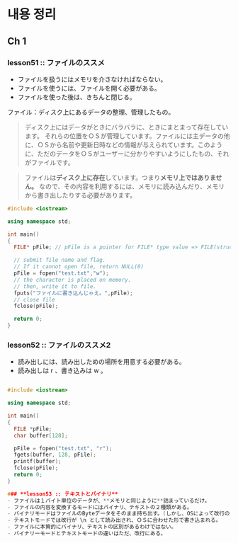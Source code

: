 # 내용 정리

## Ch 1

### lesson51 :: ファイルのススメ
- ファイルを扱うにはメモリを介さなければならない。
- ファイルを使うには、ファイルを開く必要がある。
- ファイルを使った後は、きちんと閉じる。

ファイル：ディスク上にあるデータの整理、管理したもの。

> ディスク上にはデータがときにバラバラに、ときにまとまって存在しています。
それらの位置をＯＳが管理しています。ファイルには主データの他に、ＯＳから名前や更新日時などの情報が与えられています。このように、ただのデータをＯＳがユーザーに分かりやすいようにしたもの、それがファイルです。

> ファイルは**ディスク上に存在**しています。つまり**メモリ上ではありません。**
なので、その内容を利用するには、メモリに読み込んだり、メモリから書き出したりする必要があります。

```cpp
#include <iostream>

using namespace std;

int main()
{
  FILE* pFile; // pFile is a pointer for FILE* type value => FILE(structure type)

  // submit file name and flag.
  // If it cannot open file, return NULL(0)
  pFile = fopen("test.txt","w"); 
  // the character is placed on memory.
  // then, write it to file.
  fputs("ファイルに書き込んじゃえ。",pFile);
  // close file
  fclose(pFile);

  return 0;
}
```

### lesson52 :: ファイルのススメ2
- 読み出しには、読み出しための場所を用意する必要がある。
- 読み出しは r 、書き込みは w 。

```cpp

#include <iostream>

using namespace std;

int main()
{
  FILE *pFile;
  char buffer[128];

  pFile = fopen("test.txt", "r");
  fgets(buffer, 128, pFile);
  printf(buffer);
  fclose(pFile);
  return 0;
}

### **lesson53 :: テキストとバイナリ**
- ファイルは１バイト単位のデータが、**メモリと同じように**詰まっているだけ。
- ファイルの内容を変換するモードにはバイナリ、テキストの２種類がある。
- バイナリモードはファイルのByteデータをそのまま持ち出す。(しかし、OSによって改行のコードが違う)
- テキストモードでは改行が \n として読み出され、ＯＳに合わせた形で書き込まれる。
- ファイルに本質的にバイナリ、テキストの区別があるわけではない。
- バイナリーモードとテキストモードの違いはただ、改行にある。

```